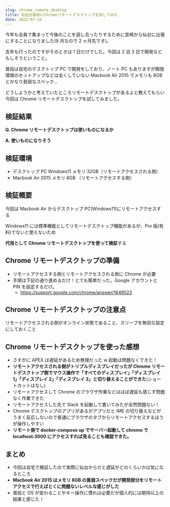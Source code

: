 ```yaml
---
slug: chrome_remote_desktop
title: 仙台出張前にChromeリモートデスクトップを試してみた
date: 2022-07-16
---
```


今年も全員で集まって今後のことを話し合ったりするために宮崎から仙台に出張にすることになりました(9 月なので 2 ヶ月先です)。

去年も行ったのですがそのときは 1 日だけでした。今回は 2 泊 3 日で開発などもしそうということ。

普段は自宅のデスクトップ PC で開発をしており、ノート PC もありますが開発環境のセットアップなどは全くしていない Macbook Air 2015 でメモリも 8GB とかなり貧弱なスペック…

どうしようかと考えていたところリモートデスクトップがあるよと教えてもらい今回は Chrome リモートデスクトップを試してみました。

## 検証結果

**Q. Chrome リモートデスクトップは使いものになるか**

**A. 使いものになりそう**

## 検証環境

- デスクトップ PC Windows11 メモリ 32GB（リモートアクセスされる側）
- Macbook Air 2015 メモリ 8GB （リモートアクセスする側）

## 検証概要

今回は Macbook Air からデスクトップ PC(Windows11)にリモートアクセスする

Windows11 には標準機能としてリモートデスクトップ機能があるが、Pro 版(有料)でないと使えないため

**代用として Chrome リモートデスクトップを使って検証**する

## Chrome リモートデスクトップの準備

- リモートアクセスする側とリモートアクセスされる側に Chrome が必要
- 手順は下記の通り進めるだけ！とても簡単だった。Google アカウントと PIN を設定するだけ。
  - https://support.google.com/chrome/answer/1649523

## Chrome リモートデスクトップの注意点

リモートアクセスされる側がオンライン状態であること、スリープを無効な設定にしておくこと

## Chrome リモートデスクトップを使った感想

- さすがに APEX は遅延があるため無理だった w 起動は問題なくできた！
- **リモートアクセスされる側がトリプルディスプレイだったが Chrome リモートデスクトップ側でマウス操作で「すべてのディスプレイ」「ディスプレイ 1」「ディスプレイ 2」「ディスプレイ 3」と切り替えることができた**(ショートカットはなし)
- リモートアクセスして Chrome のブラウザ作業などはほぼ遅延も感じず問題なく作業できた
- リモートアクセスした先で Slack を起動して書いてみたが全然問題ない！
- Chrome デスクトップのアプリがあるがアプリだと IME の切り替えなどがうまく反応しないので普通にブラウザのタブからリモートアクセスするほうが操作しやすい
- **リモート側で docker-compose up でサーバー起動して chrome で localhost:3000 にアクセスすれば見ることも確認できた。**

## まとめ

- 今回は自宅で検証したので実際に仙台からだと遅延がどのくらいかは気になるところ
- **Macbook Air 2015 はメモリ 8GB の貧弱スペックだが開発部分をリモートアクセスで行えばとくに問題ないレベルな感じがした**
- 普段と OS が変わることやキー操作に慣れは必要だが個人的には期待以上の結果と感じた！
